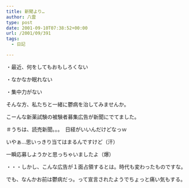 ```yaml
---
title: 新聞より…
author: 八雲
type: post
date: 2001-09-10T07:38:52+00:00
url: /2001/09/391
tags:
  - 日記

---
```

・最近、何をしてもおもしろくない
  
・なかなか眠れない
  
・集中力がない

そんな方、私たちと一緒に鬱病を治してみませんか。

こーんな新薬試験の被験者募集広告が新聞にでてました。
  
＃うちは、読売新聞。。。　日経がいいんだけどなっｗ
  
いやぁ…思いっきり当てはまるんですけど（汗）
  
一瞬応募しようかと思っちゃいましたよ（爆）
  
・・・しかし、こんな広告が１面占領するとは。時代も変わったものですな。
  
でも、なんかお前は鬱病だっ。って宣言されたようでちょっと痛い気もする。
